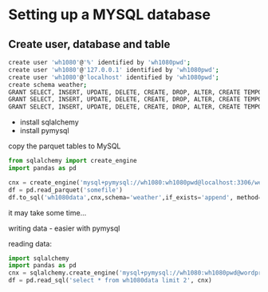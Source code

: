 # Setting up a MYSQL database

## Create user, database and table
``` bash
create user 'wh1080'@'%' identified by 'wh1080pwd';
create user 'wh1080'@'127.0.0.1' identified by 'wh1080pwd';
create user 'wh1080'@'localhost' identified by 'wh1080pwd';
create schema weather;
GRANT SELECT, INSERT, UPDATE, DELETE, CREATE, DROP, ALTER, CREATE TEMPORARY TABLES, CREATE VIEW ON weather.* TO 'wh1080'@'%';
GRANT SELECT, INSERT, UPDATE, DELETE, CREATE, DROP, ALTER, CREATE TEMPORARY TABLES, CREATE VIEW ON weather.* TO 'wh1080'@'127.0.0.1';
GRANT SELECT, INSERT, UPDATE, DELETE, CREATE, DROP, ALTER, CREATE TEMPORARY TABLES, CREATE VIEW ON weather.* TO 'wh1080'@'localhost';
```

* install sqlalchemy 
* install pymysql 

 copy the parquet tables to MySQL
``` python
from sqlalchemy import create_engine
import pandas as pd

cnx = create_engine('mysql+pymysql://wh1080:wh1080pwd@localhost:3306/weather')
df = pd.read_parquet('somefile')
df.to_sql('wh1080data',cnx,schema='weather',if_exists='append', method='multi')
```

it may take some time...

writing data - easier with pymysql


reading data:
``` python
import sqlalchemy
import pandas as pd
cnx = sqlalchemy.create_engine('mysql+pymysql://wh1080:wh1080pwd@wordpresssite:3306/weather')
df = pd.read_sql('select * from wh1080data limit 2', cnx)
```